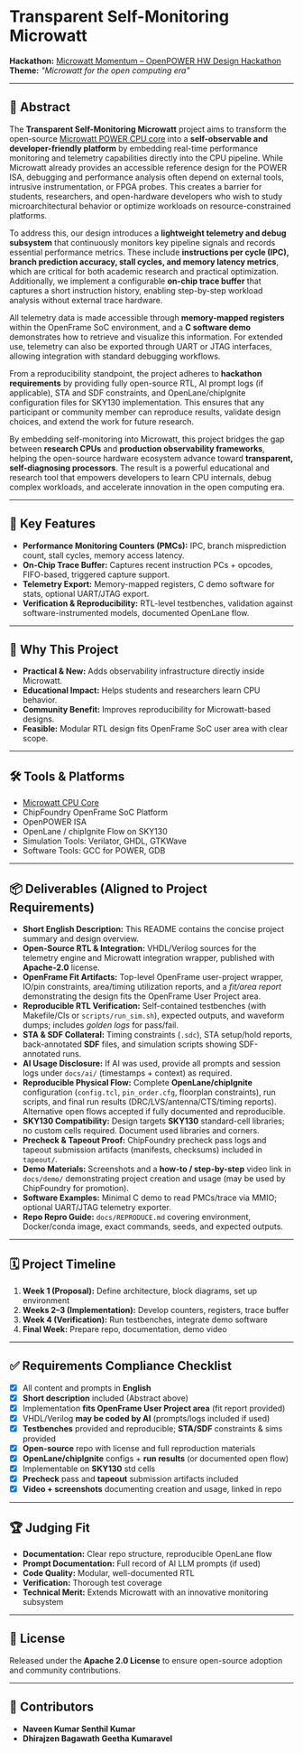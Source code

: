 # Transparent Self-Monitoring Microwatt

**Hackathon:** [Microwatt Momentum – OpenPOWER HW Design Hackathon](https://chipfoundry.org/)  
**Theme:** *"Microwatt for the open computing era"*

---

## 📌 Abstract

The **Transparent Self-Monitoring Microwatt** project aims to transform the open-source [Microwatt POWER CPU core](https://git.openpower.foundation/cores/microwatt) into a **self-observable and developer-friendly platform** by embedding real-time performance monitoring and telemetry capabilities directly into the CPU pipeline. While Microwatt already provides an accessible reference design for the POWER ISA, debugging and performance analysis often depend on external tools, intrusive instrumentation, or FPGA probes. This creates a barrier for students, researchers, and open-hardware developers who wish to study microarchitectural behavior or optimize workloads on resource-constrained platforms.

To address this, our design introduces a **lightweight telemetry and debug subsystem** that continuously monitors key pipeline signals and records essential performance metrics. These include **instructions per cycle (IPC), branch prediction accuracy, stall cycles, and memory latency metrics**, which are critical for both academic research and practical optimization. Additionally, we implement a configurable **on-chip trace buffer** that captures a short instruction history, enabling step-by-step workload analysis without external trace hardware.  

All telemetry data is made accessible through **memory-mapped registers** within the OpenFrame SoC environment, and a **C software demo** demonstrates how to retrieve and visualize this information. For extended use, telemetry can also be exported through UART or JTAG interfaces, allowing integration with standard debugging workflows.  

From a reproducibility standpoint, the project adheres to **hackathon requirements** by providing fully open-source RTL, AI prompt logs (if applicable), STA and SDF constraints, and OpenLane/chipIgnite configuration files for SKY130 implementation. This ensures that any participant or community member can reproduce results, validate design choices, and extend the work for future research.  

By embedding self-monitoring into Microwatt, this project bridges the gap between **research CPUs** and **production observability frameworks**, helping the open-source hardware ecosystem advance toward **transparent, self-diagnosing processors**. The result is a powerful educational and research tool that empowers developers to learn CPU internals, debug complex workloads, and accelerate innovation in the open computing era.

---

## 🚀 Key Features
- **Performance Monitoring Counters (PMCs):** IPC, branch misprediction count, stall cycles, memory access latency.  
- **On-Chip Trace Buffer:** Captures recent instruction PCs + opcodes, FIFO-based, triggered capture support.  
- **Telemetry Export:** Memory-mapped registers, C demo software for stats, optional UART/JTAG export.  
- **Verification & Reproducibility:** RTL-level testbenches, validation against software-instrumented models, documented OpenLane flow.  

---

## 🎯 Why This Project
- **Practical & New:** Adds observability infrastructure directly inside Microwatt.  
- **Educational Impact:** Helps students and researchers learn CPU behavior.  
- **Community Benefit:** Improves reproducibility for Microwatt-based designs.  
- **Feasible:** Modular RTL design fits OpenFrame SoC user area with clear scope.  

---

## 🛠 Tools & Platforms
- [Microwatt CPU Core](https://git.openpower.foundation/cores/microwatt)  
- ChipFoundry OpenFrame SoC Platform  
- OpenPOWER ISA  
- OpenLane / chipIgnite Flow on SKY130  
- Simulation Tools: Verilator, GHDL, GTKWave  
- Software Tools: GCC for POWER, GDB  

---

## 📦 Deliverables (Aligned to Project Requirements)
- **Short English Description:** This README contains the concise project summary and design overview.  
- **Open-Source RTL & Integration:** VHDL/Verilog sources for the telemetry engine and Microwatt integration wrapper, published with **Apache-2.0** license.  
- **OpenFrame Fit Artifacts:** Top-level OpenFrame user-project wrapper, IO/pin constraints, area/timing utilization reports, and a *fit/area report* demonstrating the design fits the OpenFrame User Project area.  
- **Reproducible RTL Verification:** Self-contained testbenches (with Makefile/CIs or `scripts/run_sim.sh`), expected outputs, and waveform dumps; includes *golden logs* for pass/fail.  
- **STA & SDF Collateral:** Timing constraints (`.sdc`), STA setup/hold reports, back-annotated **SDF** files, and simulation scripts showing SDF-annotated runs.  
- **AI Usage Disclosure:** If AI was used, provide all prompts and session logs under `docs/ai/` (timestamps + context) as required.  
- **Reproducible Physical Flow:** Complete **OpenLane/chipIgnite** configuration (`config.tcl`, `pin_order.cfg`, floorplan constraints), run scripts, and final run results (DRC/LVS/antenna/CTS/timing reports). Alternative open flows accepted if fully documented and reproducible.  
- **SKY130 Compatibility:** Design targets **SKY130** standard-cell libraries; no custom cells required. Document used libraries and corners.  
- **Precheck & Tapeout Proof:** ChipFoundry precheck pass logs and tapeout submission artifacts (manifests, checksums) included in `tapeout/`.  
- **Demo Materials:** Screenshots and a **how-to / step-by-step** video link in `docs/demo/` demonstrating project creation and usage (may be used by ChipFoundry for promotion).  
- **Software Examples:** Minimal C demo to read PMCs/trace via MMIO; optional UART/JTAG telemetry exporter.  
- **Repo Repro Guide:** `docs/REPRODUCE.md` covering environment, Docker/conda image, exact commands, seeds, and expected outputs.

---

## 🗓 Project Timeline
1. **Week 1 (Proposal):** Define architecture, block diagrams, set up environment  
2. **Weeks 2–3 (Implementation):** Develop counters, registers, trace buffer  
3. **Week 4 (Verification):** Run testbenches, integrate demo software  
4. **Final Week:** Prepare repo, documentation, demo video  

---

## ✅ Requirements Compliance Checklist
- [x] All content and prompts in **English**  
- [x] **Short description** included (Abstract above)  
- [x] Implementation **fits OpenFrame User Project area** (fit report provided)  
- [x] VHDL/Verilog **may be coded by AI** (prompts/logs included if used)  
- [x] **Testbenches** provided and reproducible; **STA/SDF** constraints & sims provided  
- [x] **Open-source** repo with license and full reproduction materials  
- [x] **OpenLane/chipIgnite** configs + **run results** (or documented open flow)  
- [x] Implementable on **SKY130** std cells  
- [x] **Precheck** pass and **tapeout** submission artifacts included  
- [x] **Video + screenshots** documenting creation and usage, linked in repo  

---

## 🏆 Judging Fit
- **Documentation:** Clear repo structure, reproducible OpenLane flow  
- **Prompt Documentation:** Full record of AI LLM prompts (if used)  
- **Code Quality:** Modular, well-documented RTL  
- **Verification:** Thorough test coverage  
- **Technical Merit:** Extends Microwatt with an innovative monitoring subsystem  

---

## 📄 License
Released under the **Apache 2.0 License** to ensure open-source adoption and community contributions.

---

## 👥 Contributors
- **Naveen Kumar Senthil Kumar**  
- **Dhirajzen Bagawath Geetha Kumaravel**
